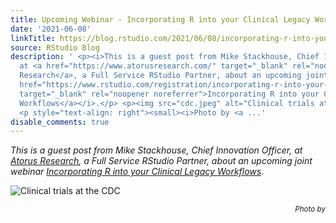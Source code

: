 ```yaml
---
title: Upcoming Webinar - Incorporating R into your Clinical Legacy Workflows
date: '2021-06-08'
linkTitle: https://blog.rstudio.com/2021/06/08/incorporating-r-into-your-clinical-legacy-workflows/
source: RStudio Blog
description: ' <p><i>This is a guest post from Mike Stackhouse, Chief Innovation Officer,
  at <a href="https://www.atorusresearch.com/" target="_blank" rel="noopener noreferrer">Atorus
  Research</a>, a Full Service RStudio Partner, about an upcoming joint webinar <a
  href="https://www.rstudio.com/registration/incorporating-r-into-your-clinical-legacy-workflows/"
  target="_blank" rel="noopener noreferrer">Incorporating R into your Clinical Legacy
  Workflows</a></i>.</p> <p><img src="cdc.jpeg" alt="Clinical trials at the CDC" class="center"></p>
  <p style="text-align: right"><small><i>Photo by <a ...'
disable_comments: true
---
```

 <p><i>This is a guest post from Mike Stackhouse, Chief Innovation Officer, at <a href="https://www.atorusresearch.com/" target="_blank" rel="noopener noreferrer">Atorus Research</a>, a Full Service RStudio Partner, about an upcoming joint webinar <a href="https://www.rstudio.com/registration/incorporating-r-into-your-clinical-legacy-workflows/" target="_blank" rel="noopener noreferrer">Incorporating R into your Clinical Legacy Workflows</a></i>.</p> <p><img src="cdc.jpeg" alt="Clinical trials at the CDC" class="center"></p> <p style="text-align: right"><small><i>Photo by <a ...